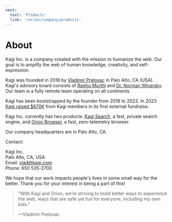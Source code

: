 ```yaml
---
next:
  text: 'Products'
  link: '/orion/company/products'
---
```


# About

Kagi Inc. is a company created with the mission to humanize the web. Our goal is to amplify the web of human knowledge, creativity, and self-expression.

Kagi was founded in 2018 by [Vladimir Prelovac](https://vladimir.prelovac.com/) in Palo Alto, CA (USA). Kagi's advisory board consists of [Raghu Murthi](https://www.linkedin.com/in/raghumurthi) and [Dr. Norman Winarsky](https://en.wikipedia.org/wiki/Norman_Winarsky). Our team is a fully remote team operating on all continents.

Kagi has been bootstrapped by the founder from 2018 to 2023. In 2023 [Kagi raised $670K](https://blog.kagi.com/safe-round) from Kagi members in its first external fundraise.

Kagi Inc. currently has two products: [Kagi Search](https://kagi.com), a fast, private search engine, and [Orion Browser](https://browser.kagi.com/), a fast, zero-telemetry browser.

Our company headquarters are in Palo Alto, CA.

Contact:

Kagi Inc.\
Palo Alto, CA, USA\
Email: vlad@kagi.com\
Phone: 650 535-2700

We hope that our work impacts people's lives in some small way for the better. Thank you for your interest in being a part of this!

> "With Kagi and Orion, we’re striving to build better ways to experience the web, ways that are safe yet fun for everyone, including my own kids."
>
> —Vladimir Prelovac

